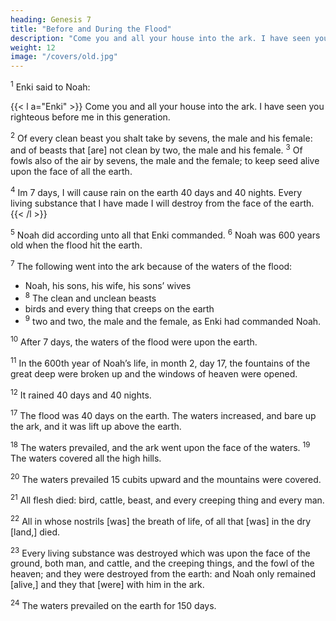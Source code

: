 ```yaml
---
heading: Genesis 7
title: "Before and During the Flood"
description: "Come you and all your house into the ark. I have seen you righteous before me in this generation"
weight: 12
image: "/covers/old.jpg"
---
```



<sup>1</sup> Enki said to Noah:

{{< l a="Enki" >}}
Come you and all your house into the ark. I have seen you righteous before me in this generation. 

<sup>2</sup> Of every clean beast you shalt take by sevens, the male and his female: and of beasts that [are] not clean by two, the male and his female. <sup>3</sup> Of fowls also of the air by sevens, the male and the female; to keep seed alive upon the face of all the earth.

<sup>4</sup> Im 7 days, I will cause rain on the earth 40 days and 40 nights. Every living substance that I have made I will destroy from the face of the earth. 
{{< /l >}}

<sup>5</sup> Noah did according unto all that Enki commanded. <sup>6</sup> Noah was 600 years old when the flood hit the earth.

<sup>7</sup> The following went into the ark because of the waters of the flood:
- Noah, his sons, his wife, his sons’ wives
- <sup>8</sup> The clean and unclean beasts
- birds and every thing that creeps on the earth
- <sup>9</sup> two and two, the male and the female, as Enki had commanded Noah. 

<sup>10</sup> After 7 days, the waters of the flood were upon the earth.

<sup>11</sup> In the 600th year of Noah’s life, in month 2, day 17, the fountains of the great deep were broken up and the windows of heaven were opened. 

<sup>12</sup> It rained 40 days and 40 nights.

<!--  {7:13} In the
selfsame day entered Noah, and Shem, and Ham, and Japheth, the sons of Noah, and Noah’s wife, and the 3 wives of his sons with them, into the ark; 

{7:14} They, and every beast after his kind, and all the cattle after their kind,
and every creeping thing that creepeth upon the earth after
his kind, and every fowl after his kind, every bird of every
sort. {7:15} And they went in unto Noah into the ark, two
and two of all flesh, wherein [is] the breath of life. {7:16}
And they that went in, went in male and female of all flesh,
as God had commanded him: and Enki shut him in. -->

<sup>17</sup> The flood was 40 days on the earth. The waters increased, and bare up the ark, and it was lift up above the earth. 

<!-- And  and were increased greatly upon the earth; and -->
<sup>18</sup> The waters prevailed, and the ark went upon the face of the waters. <sup>19</sup> The waters covered all the high hills. 

<sup>20</sup> The waters prevailed  15 cubits upward and the mountains were covered.

<!-- {7:19} And the waters prevailed exceedingly upon the earth; and all the high hills, that
[were] under the whole heaven, were covered. -->

<sup>21</sup> All flesh died: bird, cattle, beast, and every creeping thing and every man.

<sup>22</sup> All in whose nostrils [was] the breath of life, of all that [was] in the dry [land,] died. 

<sup>23</sup> Every living substance was destroyed which was upon the face of the ground, both man, and cattle, and the creeping things, and the fowl of the heaven; and they were destroyed from the earth: and Noah only remained [alive,] and they that [were] with him in the ark.

<sup>24</sup> The waters prevailed on the earth for 150 days.
